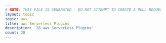 ```yaml
---
# NOTE: THIS FILE IS GENERATED - DO NOT ATTEMPT TO CREATE A PULL REQUEST TO UPDATE THE DATA. 
layout: topic
topic: aws
title: aws Serverless Plugins
description: '28 aws ServerLess Plugins'
count: 28
---
```

